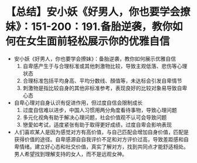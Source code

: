 # 【总结】安小妖《好男人，你也要学会撩妹》：151-200：191.备胎逆袭，教你如何在女生面前轻松展示你的优雅自信

-   安小妖《好男人，你也要学会撩妹》：备胎逆袭，教你如何展示优雅自信
    1.  自卑感产生于与合理标准或其他刺激物比较，导致主观低落、悲伤等心理状态
    2.  合理标准包括平均身高、平均分数线、顏值等，未达标会引发自卑情节
    3.  刺激物是指比较自身的其他非标准参考，表现良好的比较对象易导致自卑心态
-   自卑心理对自身认识有促进作用，但过度自信会限制成长
    1.  过度自信难以进步，中国人习惯用两分角度看待事物，导致心理问题
    2.  多元化视角有助于解决心理问题，社会价值观不认可会导致问题
    3.  戀愛如考试，适度紧张有助于取得更好成绩，过度自卑会影响表现
-   人们喜欢某人是因为感觉对方有高价值，与自己匹配会增加自身价值，匹配是获得价值的途径。自卑感源自自我评价不足和对方评价过高，导致差距感和自卑情绪。建立好心态和社交价值，真实了解对方，找到共同点才能舒适相处。男人希望找到理解支持的女人，而不是远观女神。
